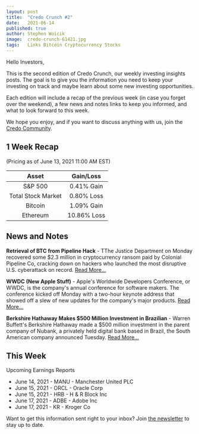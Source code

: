 ```yaml
---
layout: post
title:  "Credo Crunch #2"
date:   2021-06-14
published: true
author: Stephen Woicik
image:  credo-crunch-61421.jpg
tags:   Links Bitcoin Cryptocurrency Stocks
---
```

Hello Investors,
 
This is the second edition of Credo Crunch, our weekly investing insights posts. The goal is to give you the information you need to keep your investing on track and maybe learn about some new investing opportunities. 
 
Each edition will include a recap of the previous week (in case you forget over the weekend), a few news and notes links to keep you informed, and what to look forward to this week. 
 
We hope you enjoy, and if you want to discuss anything with us, join the [Credo Community](https://github.com/investwithcredo/CredoCommunity/discussions). 

## 1 Week Recap
(Pricing as of June 13, 2021 11:00 AM EST)

| Asset              | Gain/Loss  |
| :---:              | :---:      |
| S&P 500            | 0.41% Gain |
| Total Stock Market | 0.80% Loss |
| Bitcoin            | 1.09% Gain  |
| Ethereum           | 10.86% Loss |

## News and Notes

**Retrieval of BTC from Pipeline Hack** - TThe Justice Department on Monday recovered some $2.3 million in cryptocurrency ransom paid by Colonial Pipeline Co, cracking down on hackers who launched the most disruptive U.S. cyberattack on record. [Read More...](https://www.reuters.com/business/energy/us-announce-recovery-millions-colonial-pipeline-ransomware-attack-2021-06-07/)

**WWDC (New Apple Stuff)** - Apple's Worldwide Developers Conference, or WWDC, is the company's annual conference for software makers. The conference kicked off Monday with a two-hour keynote address that showed off a slew of new updates for the company's major products. [Read More...](https://www.cnbc.com/2021/06/07/apple-wwdc-live-updates-ios-15.html)

**Berkshire Hathaway Makes $500 Million Investment in Brazilian** - Warren Buffett's Berkshire Hathaway made a $500 million investment in the parent company of Nubank, a privately held digital bank based in Brazil, the South American company announced Tuesday. [Read More...](https://www.cnbc.com/2021/06/08/warren-buffetts-berkshire-hathaway-makes-500-million-investment-in-brazilian-digital-bank.html)
 
## This Week
 
Upcoming Earnings Reports
- June 14, 2021 - MANU - Manchester United PLC
- June 15, 2021 - ORCL - Oracle Corp
- June 15, 2021 - HRB - H & R Block Inc
- June 17, 2021 - ADBE - Adobe Inc
- June 17, 2021 - KR - Kroger Co

Want to get this information sent right to your inbox? Join [the newsletter](https://invest-with-credo.aweb.page/p/9e43c427-cf60-4bff-9100-574b16615fd0) to stay up to date. 
